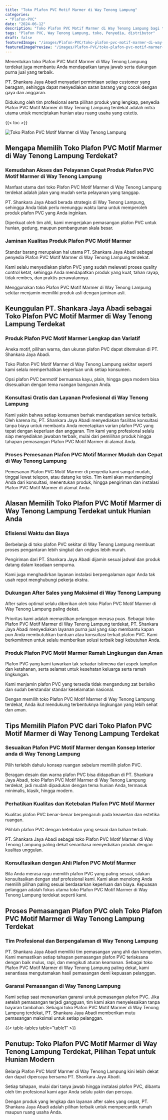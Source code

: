 ```yaml
---
title: "Toko Plafon PVC Motif Marmer di Way Tenong Lampung"
categories:
- "Plafon-PVC"
date: "2024-06-12"
description: "Toko Plafon PVC Motif Marmer di Way Tenong Lampung bagi tempat tinggal, office, serta gerai. Plafon berkualitas, variasi motif, warna modern, beserta jasa pemasangan dikerjakan oleh tenaga ahli profesional serta jaminan resmi!|Layanan distribusi Plafon PVC Motif Marmer di Way Tenong Lampung bagi keperluan tempat tinggal, office, maupun ritel, beserta plafon terbaik dan penempatan oleh teknisi ahli serta kepastian resmi.|Solusi Plafon PVC Motif Marmer di Way Tenong Lampung yang terpercaya bagi rumah, office, serta gerai, bersama plafon berkualitas dan instalasi dikerjakan oleh tenaga ahli profesional serta kepastian resmi.|Distribusi Plafon PVC Motif Marmer di Way Tenong Lampung untuk rumah, kantor, dan toko, dengan material berkualitas dan pemasangan ditangani oleh teknisi profesional, lengkap dengan jaminan resmi.}"
tags: "Plafon PVC, Way Tenong Lampung, toko, Penyedia, distributor"
draft: false
featuredImage: "/images/Plafon-PVC/toko-plafon-pvc-motif-marmer-di-way-tenong-lampung.png"
featuredImagePreview: "/images/Plafon-PVC/toko-plafon-pvc-motif-marmer-di-way-tenong-lampung.png"
---
```


Menentukan toko Plafon PVC Motif Marmer di Way Tenong Lampung terdekat juga membantu Anda mendapatkan tanya jawab serta dukungan purna jual yang terbaik.

PT. Shankara Jaya Abadi menyadari permintaan setiap customer yang beragam, sehingga dapat menyediakan saran barang yang cocok dengan gaya dan anggaran.

Didukung oleh tim profesional serta pilihan produk yang lengkap, penyedia Plafon PVC Motif Marmer di Way Tenong Lampung terdekat adalah mitra utama untuk menciptakan hunian atau ruang usaha yang estetis.

{{< toc >}}

![Toko Plafon PVC Motif Marmer di Way Tenong Lampung](/images/Plafon-PVC/Toko-Plafon-PVC-Motif-Marmer-di-Way-Tenong-Lampung.png)

## Mengapa Memilih Toko Plafon PVC Motif Marmer di Way Tenong Lampung Terdekat?

### Kemudahan Akses dan Pelayanan Cepat Produk Plafon PVC Motif Marmer di Way Tenong Lampung

Manfaat utama dari toko Plafon PVC Motif Marmer di Way Tenong Lampung terdekat adalah jalan yang mudah serta pelayanan yang tanggap.

PT. Shankara Jaya Abadi berada strategis di Way Tenong Lampung, sehingga Anda tidak perlu menunggu waktu lama untuk memperoleh produk plafon PVC yang Anda inginkan.

Diperkuat oleh tim ahli, kami mengerjakan pemasangan plafon PVC untuk hunian, gedung, maupun pembangunan skala besar.

### Jaminan Kualitas Produk Plafon PVC Motif Marmer

Standar barang merupakan hal utama PT. Shankara Jaya Abadi sebagai penyedia Plafon PVC Motif Marmer di Way Tenong Lampung terdekat.

Kami selalu menyediakan plafon PVC yang sudah melewati proses quality control ketat, sehingga Anda mendapatkan produk yang kuat, tahan rayap, tidak rembes, dan praktis perawatannya.

Menggunakan toko Plafon PVC Motif Marmer di Way Tenong Lampung sekitar menjamin memiliki produk asli dengan jaminan asli.

## Keunggulan PT. Shankara Jaya Abadi sebagai Toko Plafon PVC Motif Marmer di Way Tenong Lampung Terdekat

### Produk Plafon PVC Motif Marmer Lengkap dan Variatif

Aneka motif, pilihan warna, dan ukuran plafon PVC dapat ditemukan di PT. Shankara Jaya Abadi.

Toko Plafon PVC Motif Marmer di Way Tenong Lampung sekitar seperti kami selalu memperhatikan keperluan unik setiap konsumen.

Opsi plafon PVC bermotif bernuansa kayu, plain, hingga gaya modern bisa disesuaikan dengan tema ruangan bangunan Anda.

### Konsultasi Gratis dan Layanan Profesional di Way Tenong Lampung

Kami yakin bahwa setiap konsumen berhak mendapatkan service terbaik. Oleh karena itu, PT. Shankara Jaya Abadi menyediakan fasilitas konsultasi tanpa biaya untuk membantu Anda menetapkan varian plafon PVC yang tepat dengan keperluan dan anggaran. Tim kami yang profesional selalu siap menyediakan jawaban terbaik, mulai dari pemilihan produk hingga tahapan pemasangan Plafon PVC Motif Marmer di alamat Anda.

### Proses Pemesanan Plafon PVC Motif Marmer Mudah dan Cepat di Way Tenong Lampung

Pemesanan Plafon PVC Motif Marmer di penyedia kami sangat mudah, tinggal lewat telepon, atau datang ke toko. Tim kami akan mendampingi Anda dari konsultasi, menentukan produk, hingga pengiriman dan instalasi Plafon PVC Motif Marmer di alamat Anda.

## Alasan Memilih Toko Plafon PVC Motif Marmer di Way Tenong Lampung Terdekat untuk Hunian Anda

### Efisiensi Waktu dan Biaya

Berbelanja di toko plafon PVC sekitar di Way Tenong Lampung membuat proses pengantaran lebih singkat dan ongkos lebih murah.

Pengiriman dari PT. Shankara Jaya Abadi dijamin sesuai jadwal dan produk datang dalam keadaan sempurna.

Kami juga menghadirkan layanan instalasi berpengalaman agar Anda tak usah repot menghubungi pekerja ekstra.

### Dukungan After Sales yang Maksimal di Way Tenong Lampung

After sales optimal selalu diberikan oleh toko Plafon PVC Motif Marmer di Way Tenong Lampung paling dekat.

Prioritas kami adalah memastikan pelanggan merasa puas. Sebagai toko Plafon PVC Motif Marmer di Way Tenong Lampung terdekat, PT. Shankara Jaya Abadi menyediakan layanan purna jual yang siap membantu kapan pun Anda membutuhkan bantuan atau konsultasi terkait plafon PVC. Kami berkomitmen untuk selalu memberikan solusi terbaik bagi kebutuhan Anda.

### Produk Plafon PVC Motif Marmer Ramah Lingkungan dan Aman

Plafon PVC yang kami tawarkan tak sekadar istimewa dari aspek tampilan dan ketahanan, serta selamat untuk kesehatan keluarga serta ramah lingkungan.

Kami menjamin plafon PVC yang tersedia tidak mengandung zat berisiko dan sudah berstandar standar keselamatan nasional.

Dengan memilih toko Plafon PVC Motif Marmer di Way Tenong Lampung terdekat, Anda ikut mendukung terbentuknya lingkungan yang lebih sehat dan aman.

## Tips Memilih Plafon PVC dari Toko Plafon PVC Motif Marmer di Way Tenong Lampung Terdekat

### Sesuaikan Plafon PVC Motif Marmer dengan Konsep Interior anda di Way Tenong Lampung

Pilih terlebih dahulu konsep ruangan sebelum memilih plafon PVC.

Beragam desain dan warna plafon PVC bisa didapatkan di PT. Shankara Jaya Abadi, toko Plafon PVC Motif Marmer di Way Tenong Lampung terdekat, jadi mudah dipadukan dengan tema hunian Anda, termasuk minimalis, klasik, hingga modern.

### Perhatikan Kualitas dan Ketebalan Plafon PVC Motif Marmer

Kualitas plafon PVC benar-benar berpengaruh pada keawetan dan estetika ruangan.

Pilihlah plafon PVC dengan ketebalan yang sesuai dan bahan terbaik.

PT. Shankara Jaya Abadi sebagai toko Plafon PVC Motif Marmer di Way Tenong Lampung paling dekat senantiasa menyediakan produk dengan kualitas unggulan.

### Konsultasikan dengan Ahli Plafon PVC Motif Marmer

Bila Anda merasa ragu memilih plafon PVC yang paling sesuai, silakan konsultasikan dengan staf profesional kami. Kami akan menolong Anda memilih pilihan paling sesuai berdasarkan keperluan dan biaya. Kepuasan pelanggan adalah fokus utama toko Plafon PVC Motif Marmer di Way Tenong Lampung terdekat seperti kami.

## Proses Pemasangan Plafon PVC oleh Toko Plafon PVC Motif Marmer di Way Tenong Lampung Terdekat

### Tim Profesional dan Berpengalaman di Way Tenong Lampung

PT. Shankara Jaya Abadi memiliki tim pemasangan yang ahli dan kompeten. Kami memastikan setiap tahapan pemasangan plafon PVC terlaksana dengan baik mulus, rapi, dan mengikuti aturan keamanan. Sebagai toko Plafon PVC Motif Marmer di Way Tenong Lampung paling dekat, kami senantiasa mengutamakan hasil pemasangan demi kepuasan pelanggan.

### Garansi Pemasangan di Way Tenong Lampung

Kami setiap saat menawarkan garansi untuk pemasangan plafon PVC. Jika setelah pemasangan terjadi gangguan, tim kami akan menyelesaikan tanpa bayaran tambahan. Sebagai toko Plafon PVC Motif Marmer di Way Tenong Lampung terdekat, PT. Shankara Jaya Abadi memberikan mutu pemasangan maksimal untuk setiap pelanggan.

{{< table-tables table="table1" >}}

## Penutup: Toko Plafon PVC Motif Marmer di Way Tenong Lampung Terdekat, Pilihan Tepat untuk Hunian Modern

Belanja Plafon PVC Motif Marmer di Way Tenong Lampung kini lebih dekat dan dapat dipercaya bersama PT. Shankara Jaya Abadi.

Setiap tahapan, mulai dari tanya jawab hingga instalasi plafon PVC, dibantu oleh tim profesional kami agar Anda selalu yakin dan percaya.

Dengan produk yang lengkap dan layanan after sales yang cepat, PT. Shankara Jaya Abadi adalah pilihan terbaik untuk mempercantik rumah maupun ruang usaha Anda.
